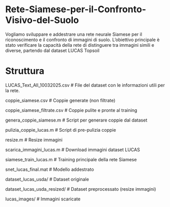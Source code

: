# Rete-Siamese-per-il-Confronto-Visivo-del-Suolo
Vogliamo sviluppare e addestrare una rete neurale Siamese per il riconoscimento e il confronto di immagini di suolo.
L’obiettivo principale è stato verificare la capacità della rete di distinguere tra immagini simili e diverse, partendo dal dataset LUCAS Topsoil


# Struttura
LUCAS_Text_All_10032025.csv     # File del dataset con le informazioni utili per la rete.

coppie_siamese.csv              # Coppie generate (non filtrate)

coppie_siamese_filtrate.csv     # Coppie pulite e pronte al training


genera_coppie_siamese.m         # Script per generare coppie dal dataset

pulizia_coppie_lucas.m          # Script di pre-pulizia coppie

resize.m                        # Resize immagini 

scarica_immagini_lucas.m        # Download immagini dataset LUCAS

siamese_train_lucas.m           # Training principale della rete Siamese

snet_lucas_final.mat            # Modello addestrato


dataset_lucas_usda/             # Dataset originale

dataset_lucas_usda_resized/     # Dataset preprocessato (resize immagini)

lucas_images/                   # Immagini scaricate




